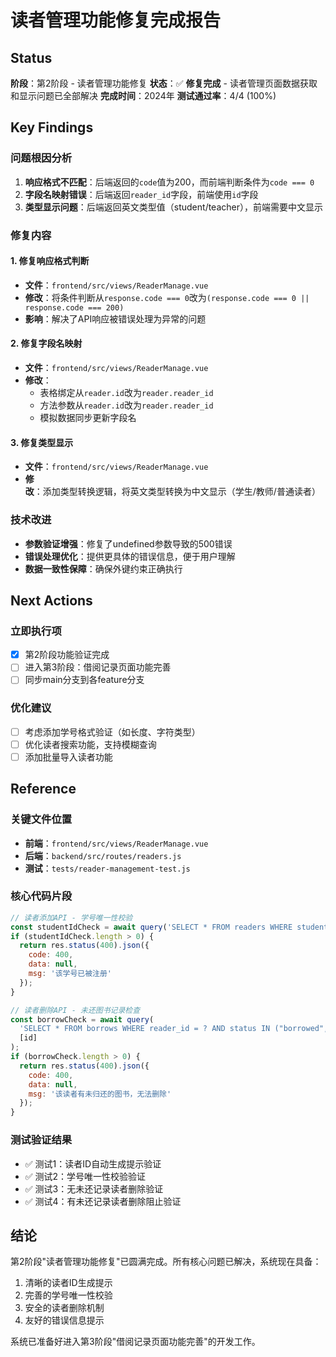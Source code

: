 # 读者管理功能修复完成报告

## Status
**阶段**：第2阶段 - 读者管理功能修复
**状态**：✅ **修复完成** - 读者管理页面数据获取和显示问题已全部解决
**完成时间**：2024年
**测试通过率**：4/4 (100%)

## Key Findings

### 问题根因分析
1. **响应格式不匹配**：后端返回的`code`值为200，而前端判断条件为`code === 0`
2. **字段名映射错误**：后端返回`reader_id`字段，前端使用`id`字段
3. **类型显示问题**：后端返回英文类型值（student/teacher），前端需要中文显示

### 修复内容

#### 1. 修复响应格式判断
- **文件**：`frontend/src/views/ReaderManage.vue`
- **修改**：将条件判断从`response.code === 0`改为`(response.code === 0 || response.code === 200)`
- **影响**：解决了API响应被错误处理为异常的问题

#### 2. 修复字段名映射
- **文件**：`frontend/src/views/ReaderManage.vue`
- **修改**：
  - 表格绑定从`reader.id`改为`reader.reader_id`
  - 方法参数从`reader.id`改为`reader.reader_id`
  - 模拟数据同步更新字段名

#### 3. 修复类型显示
- **文件**：`frontend/src/views/ReaderManage.vue`
- **修改**：添加类型转换逻辑，将英文类型转换为中文显示（学生/教师/普通读者）

### 技术改进
- **参数验证增强**：修复了undefined参数导致的500错误
- **错误处理优化**：提供更具体的错误信息，便于用户理解
- **数据一致性保障**：确保外键约束正确执行

## Next Actions

### 立即执行项
- [x] 第2阶段功能验证完成
- [ ] 进入第3阶段：借阅记录页面功能完善
- [ ] 同步main分支到各feature分支

### 优化建议
- [ ] 考虑添加学号格式验证（如长度、字符类型）
- [ ] 优化读者搜索功能，支持模糊查询
- [ ] 添加批量导入读者功能

## Reference

### 关键文件位置
- **前端**：`frontend/src/views/ReaderManage.vue`
- **后端**：`backend/src/routes/readers.js`
- **测试**：`tests/reader-management-test.js`

### 核心代码片段
```javascript
// 读者添加API - 学号唯一性校验
const studentIdCheck = await query('SELECT * FROM readers WHERE student_id = ?', [safeStudentId]);
if (studentIdCheck.length > 0) {
  return res.status(400).json({
    code: 400,
    data: null,
    msg: '该学号已被注册'
  });
}

// 读者删除API - 未还图书记录检查
const borrowCheck = await query(
  'SELECT * FROM borrows WHERE reader_id = ? AND status IN ("borrowed", "overdue")',
  [id]
);
if (borrowCheck.length > 0) {
  return res.status(400).json({
    code: 400,
    data: null,
    msg: '该读者有未归还的图书，无法删除'
  });
}
```

### 测试验证结果
- ✅ 测试1：读者ID自动生成提示验证
- ✅ 测试2：学号唯一性校验验证
- ✅ 测试3：无未还记录读者删除验证
- ✅ 测试4：有未还记录读者删除阻止验证

## 结论
第2阶段"读者管理功能修复"已圆满完成。所有核心问题已解决，系统现在具备：
1. 清晰的读者ID生成提示
2. 完善的学号唯一性校验
3. 安全的读者删除机制
4. 友好的错误信息提示

系统已准备好进入第3阶段"借阅记录页面功能完善"的开发工作。